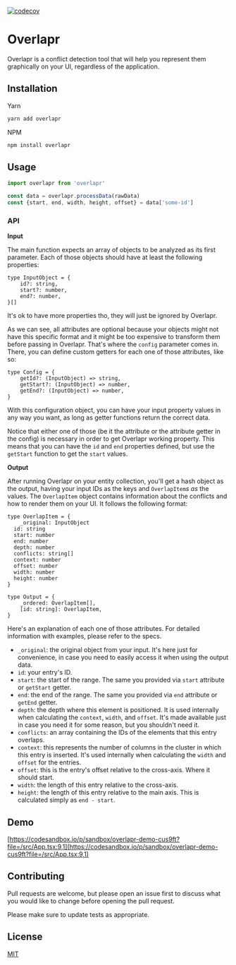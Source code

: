 [![codecov](https://codecov.io/gh/ntocampos/overlapr/branch/master/graph/badge.svg?token=7E20X319DY)](https://codecov.io/gh/ntocampos/overlapr)

# Overlapr

Overlapr is a conflict detection tool that will help you represent them graphically on your UI, regardless of the application.

## Installation

Yarn

```bash
yarn add overlapr
```

NPM

```bash
npm install overlapr
```

## Usage

```jsx
import overlapr from 'overlapr'

const data = overlapr.processData(rawData)
const {start, end, width, height, offset} = data['some-id']
```

### API

**Input**

The main function expects an array of objects to be analyzed as its first parameter. Each of those objects should have at least the following properties:

```tsx
type InputObject = {
	id?: string,
	start?: number,
	end?: number,
}[]
```

It's ok to have more properties tho, they will just be ignored by Overlapr.

As we can see, all attributes are optional because your objects might not have this specific format and it might be too expensive to transform them before passing in Overlapr. That's where the `config` parameter comes in. There, you can define custom getters for each one of those attributes, like so:

```tsx
type Config = {
	getId?: (InputObject) => string,
	getStart?: (InputObject) => number,
	getEnd?: (InputObject) => number,
}
```

With this configuration object, you can have your input property values in any way you want, as long as getter functions return the correct data.

Notice that either one of those (be it the attribute or the attribute getter in the config) is necessary in order to get Overlapr working property. This means that you can have the `id` and `end` properties defined, but use the `getStart` function to get the `start` values.

**Output**

After running Overlapr on your entity collection, you'll get a hash object as the output, having your input IDs as the keys and  `OverlapItem`*s as* the values. The `OverlapItem` object contains information about the conflicts and how to render them on your UI. It follows the following format:

```tsx
type OverlapItem = {
	_original: InputObject
  id: string
  start: number
  end: number
  depth: number
  conflicts: string[]
  context: number
  offset: number
  width: number
  height: number
}

type Output = {
	_ordered: OverlapItem[],
	[id: string]: OverlapItem,
}
```

Here's an explanation of each one of those attributes. For detailed information with examples, please refer to the specs.

- `_original`: the original object from your input. It's here just for convenience, in case you need to easily access it when using the output data.
- `id`: your entry's ID.
- `start`: the start of the range. The same you provided via `start` attribute or `getStart` getter.
- `end`: the end of the range. The same you provided via `end` attribute or `getEnd` getter.
- `depth`: the depth where this element is positioned. It is used internally when calculating the `context`, `width`, and `offset`. It's made available just in case you need it for some reason, but you shouldn't need it.
- `conflicts`: an array containing the IDs of the elements that this entry overlaps.
- `context`: this represents the number of columns in the cluster in which this entry is inserted. It's used internally when calculating the `width` and `offset` for the entries.
- `offset`: this is the entry's offset relative to the cross-axis. Where it should start.
- `width`: the length of this entry relative to the cross-axis.
- `height`: the length of this entry relative to the main axis. This is calculated simply as `end - start`.

## Demo

[https://codesandbox.io/p/sandbox/overlapr-demo-cus9ft?file=/src/App.tsx:9,1](https://codesandbox.io/p/sandbox/overlapr-demo-cus9ft?file=/src/App.tsx:9,1)

## Contributing

Pull requests are welcome, but please open an issue first to discuss what you would like to change before opening the pull request.

Please make sure to update tests as appropriate.

## License

[MIT](https://choosealicense.com/licenses/mit/)